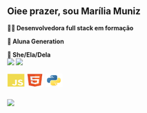 ## Oiee prazer, sou Marília Muniz
<div>
<p><b>👩‍💻 Desenvolvedora full stack em formação</b></p>
<p><b>🏅 Aluna Generation </p></b>
<b>🦄 She/Ela/Dela </b>
</div>

<div>
  <a href-"https://github.com/GabiMuniz1">
  <img height="180em" src="https://github-readme-stats.vercel.app/api?username=GabiMuniz1&show_icons=true&theme=dracula&include_all_commits=true&count_private=true"/>
  <img height="180em" src="https://github-readme-stats.vercel.app/api/top-langs/?username=GabiMuniz1&layout=compact&langs_count=7&theme=dracula"/>
</div>
<div style="display: inline_block"><br>
  <img align="center" alt="Gabi-Js" height="30" width="40" src="https://raw.githubusercontent.com/devicons/devicon/master/icons/javascript/javascript-plain.svg">
  <img align="center" alt="Gabi-HTML" height="30" width="40" src="https://raw.githubusercontent.com/devicons/devicon/master/icons/html5/html5-original.svg">
  <img align="center" alt="Gabi-Python" height="30" width="40" src="https://raw.githubusercontent.com/devicons/devicon/master/icons/python/python-original.svg">
 
  ##
  
<div> 
  <a href="https://www.instagram.com/gabi._muniz/" target="_blank"><img src="https://img.shields.io/badge/-Instagram-%23E4405F?style=for-the-badge&logo=instagram&logoColor=white" target="_blank"></a>
  
</div>

